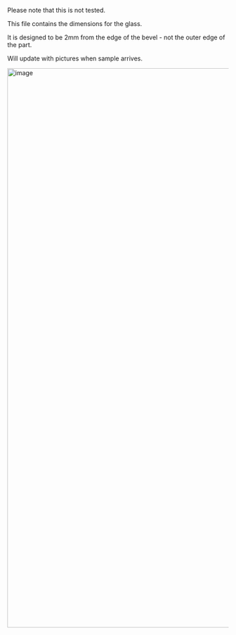 Please note that this is not tested.

This file contains the dimensions for the glass. 

It is designed to be 2mm from the edge of the bevel - not the outer edge of the part.

Will update with pictures when sample arrives.

<img width="2582" height="1274" alt="image" src="https://github.com/user-attachments/assets/c4b22f99-35c6-4c38-9f90-c53c983f47d1" />

